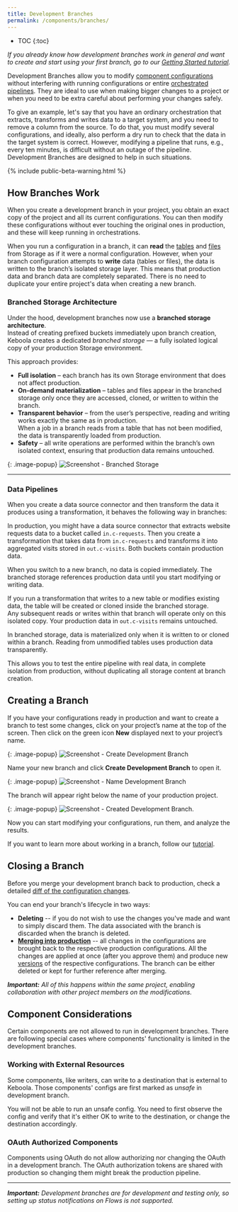 ```yaml
---
title: Development Branches
permalink: /components/branches/
---
```


* TOC
{:toc}

*If you already know how development branches work in general and want to create and start using your first branch, 
go to our [Getting Started tutorial](/tutorial/branches/).*

Development Branches allow you to modify [component configurations](/components/) without interfering with running 
configurations or entire [orchestrated pipelines](/orchestrator/). They are ideal to use when making bigger changes 
to a project or when you need to be extra careful about performing your changes safely. 

To give an example, let's say that you have an ordinary orchestration that extracts, transforms and writes data 
to a target system, and you need to remove a column from the source. To do that, you must modify several configurations, 
and ideally, also perform a dry run to check that the data in the target system is correct. However, modifying a pipeline 
that runs, e.g., every ten minutes, is difficult without an outage of the pipeline. Development Branches are designed 
to help in such situations.

{% include public-beta-warning.html %}

## How Branches Work
When you create a development branch in your project, you obtain an exact copy of the project and all its current 
configurations. You can then modify these configurations without ever touching the original ones in production, 
and these will keep running in orchestrations. 

When you run a configuration in a branch, it can **read** the [tables](/storage/tables/) and [files](/storage/files/) 
from Storage as if it were a normal configuration. However, when your branch configuration attempts to **write** data
(tables or files), the data is written to the branch’s isolated storage layer. This means that production data and branch data
are completely separated. There is no need to duplicate your entire project's data when creating a new branch.

### Branched Storage Architecture

Under the hood, development branches now use a **branched storage architecture**.  
Instead of creating prefixed buckets immediately upon branch creation, Keboola creates a dedicated *branched storage* — 
a fully isolated logical copy of your production Storage environment.  

This approach provides:
- **Full isolation** – each branch has its own Storage environment that does not affect production.  
- **On-demand materialization** – tables and files appear in the branched storage only once they are accessed, cloned, or written to within the branch.  
- **Transparent behavior** – from the user’s perspective, reading and writing works exactly the same as in production.  
  When a job in a branch reads from a table that has not been modified, the data is transparently loaded from production.
- **Safety** – all write operations are performed within the branch’s own isolated context, ensuring that production data remains untouched.

{: .image-popup}
![Screenshot - Branched Storage](/tutorial/branches/figures/branched_storage.png)

---

### Data Pipelines

When you create a data source connector and then transform the data it produces using a transformation, it behaves the following way in branches:

In production, you might have a data source connector that extracts website requests data to a bucket called `in.c-requests`. Then you create a transformation that takes data from `in.c-requests` and transforms it into aggregated visits stored in `out.c-visits`. Both buckets contain production data.

When you switch to a new branch, no data is copied immediately. The branched storage references production data until you start modifying or writing data.  

If you run a transformation that writes to a new table or modifies existing data, the table will be created or cloned inside the branched storage.  
Any subsequent reads or writes within that branch will operate only on this isolated copy. Your production data in `out.c-visits` remains untouched.

<div class="alert alert-info" markdown="1">
In branched storage, data is materialized only when it is written to or cloned within a branch. Reading from unmodified tables uses production data transparently.
</div>

This allows you to test the entire pipeline with real data, in complete isolation from production, without duplicating all storage content at branch creation.

## Creating a Branch
If you have your configurations ready in production and want to create a branch to test some changes, click on your project’s name 
at the top of the screen. Then click on the green icon **New** displayed next to your project’s name.

{: .image-popup}
![Screenshot - Create Development Branch](/tutorial/branches/figures/08-create-dev-branch.png)

Name your new branch and click **Create Development Branch** to open it.

{: .image-popup}
![Screenshot - Name Development Branch](/tutorial/branches/figures/09-name-dev-branch.png)

The branch will appear right below the name of your production project.

{: .image-popup}
![Screenshot - Created Development Branch](/tutorial/branches/figures/10-dev-branch-created.png).

Now you can start modifying your configurations, run them, and analyze the results. 

If you want to learn more about working in a branch, follow our [tutorial](/tutorial/branches/).

## Closing a Branch
Before you merge your development branch back to production, check a detailed [diff of the configuration changes](/tutorial/branches/project-diff/). 

You can end your branch's lifecycle in two ways:

- **Deleting** -- if you do not wish to use the changes you've made and want to simply discard them. The data associated with the branch is discarded when the branch is deleted.
- [**Merging into production**](/tutorial/branches/merge-to-production/) -- all changes in the configurations are brought back to the respective production configurations. All the changes are applied at once (after you approve them) and produce new [versions](/components/#configuration-versions) of the respective configurations. The branch can be either deleted or kept for further reference after merging. 

***Important:** All of this happens within the same project, enabling collaboration with other project members on the modifications.*

## Component Considerations

Certain components are not allowed to run in development branches. There are following special cases where components' functionality is limited in the development branches.

### Working with External Resources

Some components, like writers, can write to a destination that is external to Keboola. Those components'
configs are first marked as *unsafe* in development branch.

You will not be able to run an unsafe config. You need to first observe the config and verify that it's either OK to
write to the destination, or change the destination accordingly.

### OAuth Authorized Components

Components using OAuth do not allow authorizing nor changing the OAuth in a development branch. The OAuth authorization tokens are shared with production so changing them might break the production pipeline.

*****

***Important:** Development branches are for development and testing only, so setting up status notifications on Flows is not supported.*
